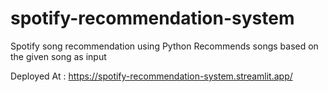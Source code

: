 # spotify-recommendation-system


Spotify song recommendation using Python 
Recommends songs based on the given song as input

Deployed At : https://spotify-recommendation-system.streamlit.app/
